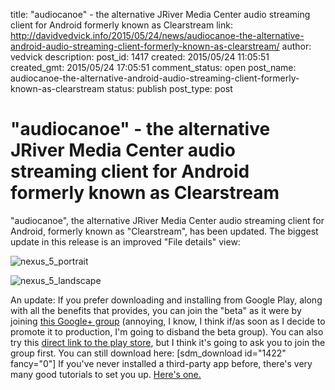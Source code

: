 title: "audiocanoe" - the alternative JRiver Media Center audio streaming client for Android formerly known as Clearstream
link: http://davidvedvick.info/2015/05/24/news/audiocanoe-the-alternative-android-audio-streaming-client-formerly-known-as-clearstream/
author: vedvick
description:
post_id: 1417
created: 2015/05/24 11:05:51
created_gmt: 2015/05/24 17:05:51
comment_status: open
post_name: audiocanoe-the-alternative-android-audio-streaming-client-formerly-known-as-clearstream
status: publish
post_type: post

# "audiocanoe" - the alternative JRiver Media Center audio streaming client for Android formerly known as Clearstream

"audiocanoe", the alternative JRiver Media Center audio streaming client for Android, formerly known as "Clearstream", has been updated. The biggest update in this release is an improved "File details" view:

![nexus_5_portrait](http://davidvedvick.info/wp-content/uploads/2015/05/nexus_5_portrait-576x1024.png)

![nexus_5_landscape](http://davidvedvick.info/wp-content/uploads/2015/05/nexus_5_landscape-1024x576.png)

An update: If you prefer downloading and installing from Google Play, along with all the benefits that provides, you can join the "beta" as it were by joining [this Google+ group](https://plus.google.com/communities/116136407897208577626.) (annoying, I know, I think if/as soon as I decide to promote it to production, I'm going to disband the beta group). You can also try this [direct link to the play store](https://play.google.com/apps/testing/com.lasthopesoftware.bluewater), but I think it's going to ask you to join the group first. You can still download here: [sdm_download id="1422" fancy="0"] If you've never installed a third-party app before, there's very many good tutorials to set you up. [Here's one.](http://pocketpccentral.net/help/android/general/app_install_android4.htm)
